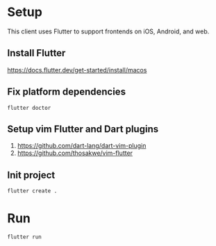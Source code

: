 # Setup
This client uses Flutter to support frontends on iOS, Android, and web.

## Install Flutter
https://docs.flutter.dev/get-started/install/macos

## Fix platform dependencies
`flutter doctor`

## Setup vim Flutter and Dart plugins
1. https://github.com/dart-lang/dart-vim-plugin
2. https://github.com/thosakwe/vim-flutter

## Init project
`flutter create .`

# Run
`flutter run`
